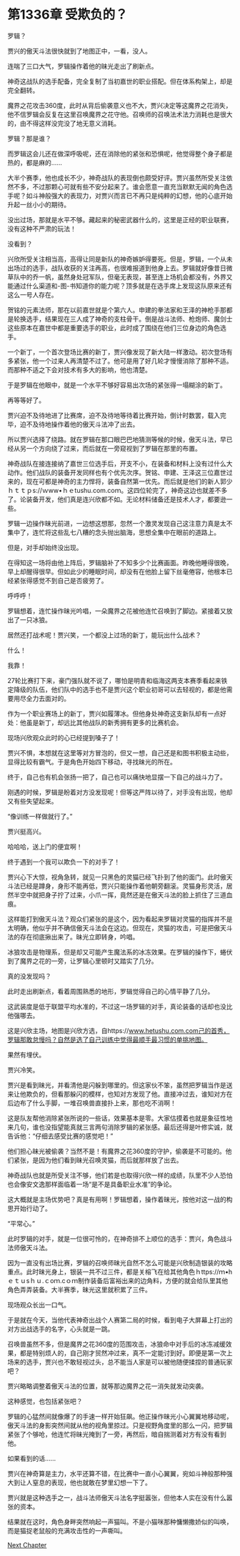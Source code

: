 # 第1336章 受欺负的？

罗辑？

贾兴的傲天斗法很快就到了地图正中，一看，没人。

连喘了三口大气，罗辑操作着他的昧光走出了刷新点。

神奇这战队的选手配备，完全复制了当初嘉世的职业搭配。但在体系构架上，却是完全翻转。

魔界之花攻击360度，此时从背后偷袭意义也不大，贾兴决定等这魔界之花消失，他不信罗辑会反复在这里召唤魔界之花守他。召唤师的召唤法术法力消耗也是很大的，由不得这样没完没了地无意义消耗。

罗辑？那是谁？

而罗辑这会儿还在做深呼吸呢，还在消除他的紧张和恐惧呢，他觉得整个身子都是热的，都是麻的……

大半个赛季，他也成长不少，神奇战队的表现倒也颇受好评。贾兴虽然所受关注依然不多，不过那颗心可就有些不安分起来了。谁会愿意一直充当默默无闻的角色选手呢？如斗神般强大的表现力，对贾兴而言已不再只是纯粹的幻想，他的心底开始升起一丝小小的期待。

没出过场，那就是水平不够。藏起来的秘密武器什么的，这里是正经的职业联赛，没有这种不严肃的玩法！

没看到？

兴欣所受关注相当高，高得让同是新队的神奇嫉妒得要死。但是，罗辑，一个从未出场过的选手，战队收获的关注再高，也很难报道到他身上去。罗辑就好像昔日微草队中的乔一帆，虽然身处冠军队，但毫无表现，甚至连上场机会都没有，外界又能通过什么渠道和-图-书知道你的能力呢？顶多就是在选手席上发现这队原来还有这么一号人存在。

贺铭的元素法师，那在以前嘉世就是个第六人。申建的拳法家和王泽的神枪手那都是轮换选手，结果现在三人成了神奇的支柱骨干。倒是战斗法师、枪炮师、魔剑士这些原本在嘉世中都是重要选手的职业，此时成了围绕在他们三位身边的角色选手。

一个新丁，一个首次登场比赛的新丁，贾兴像发现了新大陆一样激动。初次登场有多紧张，他一个过来人再清楚不过了。他可是用了好几轮才慢慢消除了那种不适。而那种不适之下会对技术有多大的影响，他也清楚。

于是罗辑在他眼中，就是一个水平不够好容易出次场的紧张得一塌糊涂的新丁。

再等等好了。

贾兴迫不及待地进了比赛席，迫不及待地等待着比赛开始，倒计时数罢，载入完毕，迫不及待地操作着他的傲天斗法冲了出去。

所以贾兴选择了绕路。就在罗辑在那口眼巴巴地猜测等候的时候，傲天斗法，早已经从另一个方向绕了过来，而后就在一旁窥视到了罗辑在那里的布置。

神奇战队在接连接纳了嘉世三位选手后，开支不小，在装备和材料上没有过什么大动作。他们战队的装备开发同样也有个优先次序。贺铭、申建、王泽这三位嘉世过来的，现在可都是神奇的主力悍将，装备自然第一优先。而后就是他们的新人郭少ｈｔｔｐs://ｗww•ｈｅtushu.com.coｍ。这四位轮完了，神奇这边也就差不多了。论装备开发，他们真是连兴欣都不如。无论材料储备还是技术人才，都要逊一些。

罗辑一边操作昧光前进，一边想这想那，忽然一个激灵发现自己这注意力真是太不集中了，连忙将这些乱七八糟的念头抛出脑海，思想全集中在眼前的道路上。

但是，对手却始终没出现。

在得知这一场将由他上阵后，罗辑脑补了不知多少个比赛画面。昨晚他睡得很晚，早上却醒得很早。但如此少的睡眠时间，却没有在他脸上留下丝毫倦容，他根本已经紧张得感觉不到自己是否疲劳了。

呼呼呼！

罗辑想着，连忙操作昧光吟唱，一朵魔界之花被他连忙召唤到了脚边。紧接着又放出了一只冰狼。

居然还打战术呢！贾兴笑，一个都没上过场的新丁，能玩出什么战术？

什么！

我靠！

27轮比赛打下来，豪门强队就不说了，哪怕是明青和临海这两支本赛季看起来铁定降级的队伍，他们队中的选手也不是贾兴这个职业初哥可以去轻视的，都是他需要用尽全力去面对的。

作为一个职业赛场上的新丁，贾兴如履薄冰。但他身处神奇这支新队却有一点好处：他虽是新丁，却远比其他战队的新秀拥有更多的比赛机会。

现场兴欣观众此时的心已经提到嗓子了！

贾兴不惧，本想就在这里等对方冒泡的，但又一想，自己还是和图书积极主动些，显得比较有霸气。于是角色开始四下移动，寻找昧光的所在。

终于，自己也有机会张扬一把了，自己也可以痛快地显摆一下自己的战斗力了。

刚遇的时候，罗辑是盼着对方没发现呢！但等这严阵以待了，对手没有出现，他却又有些失望起来。

“像训练一样做就行了。”

贾兴挺高兴。

哈哈哈，送上门的便宜啊！

终于遇到一个我可以欺负一下的对手了！

贾兴心下大惊，视角急转，就见一只黑色的灵猫已经飞扑到了他的面门。此时傲天斗法已经是蹲身，身形不能再低，贾兴只能操作着他朝旁翻滚。灵猫身形灵活，居然半空中就把身子拧了过来，小爪一挥，竟然还是在傲天斗法的脸上抓住了三道血痕。

这样能打到傲天斗法？观众们紧张的是这个，因为看起来罗辑对灵猫的指挥并不是太明确，他似乎并不确信傲天斗法会在这边。但现在，灵猫的攻击，可是把傲天斗法的存在彻底揪出来了。昧光立即转身，吟唱。

冰狼攻击是物理系，但是却又可能产生魔法系的冰冻效果。在罗辑的操作下，蜷伏到了魔界之花的一旁，让罗辑心里顿时又踏实了几分。

真的没发现吗？

此时走出刷新点，看着周围熟悉的地形，罗辑觉得自己的心情平静了几分。

这武装度是低于联盟平均水准的，不过这一场罗辑的对手，真论装备的话却也没比他强哪去。

这是兴欣主场，地图是兴欣方选，自https://www.hetushu.com.com己的首秀，罗辑那敢怠慢吗？自然是选了自己训练中觉得最顺手最习惯的单挑地图。

果然有埋伏。

贾兴冷笑。

贾兴是看到昧光，并看清他是闪躲到哪里的。但这家伙不笨，虽然把罗辑当作是送来让他欺负的，但看那躲闪的模样，也知对方发现了他。直接冲过去，谁知对方在后边布了什么手脚，一堆召唤兽直接扑上来，那也吃不消啊！

这是队友帮他消除紧张所说的一些话，效果基本是零。大家估摸着也就是象征性地来几句，谁也没指望能真就三言两句消除罗辑的紧张感。最后还得是叶修实诚，就告诉他：“仔细去感受比赛的感觉吧！”

他们担心昧光被偷袭？当然不是！有魔界之花360度的守护，偷袭是不可能的。他们紧张，是因为他们看到昧光召唤灵猫，而后就那样放了出去。

神奇战队也就是所受关注不够，他们若是也取得兴欣一样的成绩，队里不少人恐怕也会像安文逸那样面临着一场“是不是具备职业水准”的争论。

这大概就是主场优势吧？真是有用啊！罗辑想着，操作着昧光，按他对这一战的构思开始行动了。

“平常心。”

此时罗辑的对手，就是一位很可怜的，在神奇排不上顺位的选手：贾兴，角色战斗法师傲天斗法。

因为一直没有出场比赛，罗辑的召唤师昧光自然不怎么可能是兴欣制造银装的攻略重点。此时昧光身上，银装一共不过三件，都是关榕飞在给其他角色ｈttps://ｍ•hｅｔｕsｈｕ.ｃoｍ.cｏｍ制作装备后富裕出来的边角料，方便的就会给队里其他角色弄弄装备。大半赛季，昧光这里就积累了三件。

现场观众长出一口气。

于是就在今天，当他代表神奇出战个人赛第二局的时候，看到电子大屏幕上打出的对方出战选手的名字，心头就是一跳。

召唤兽虽然不多，但是魔界之花360度的范围攻击，冰狼命中对手后的冰冻减缓效果，都是特别烦人的，自己刚才贸然冲过来，真不一定能讨到好。即便是第一次上场来的选手，贾兴也不敢轻视过头，总不能当人家是可以被他随便揉捏的普通玩家吧？

贾兴略略调整着傲天斗法的位置，就等那边魔界之花一消失就发动突袭。

这种感觉，也包括紧张吧？

罗辑的心猛然间就像爆了的手速一样开始狂飙。他正操作昧光小心翼翼地移动呢，傲天斗法的身影突然间就从他的视角里掠过。只是视野角度里的那么一闪，把罗辑紧张了个够呛，他连忙将昧光掩到了一旁，再然后，暗自揣测着对方有没有看到他。

如果看到的话……

贾兴在神奇算是主力，水平还算不错，在比赛中一直小心翼翼，宛如斗神般那种强大到让人窒息的表现，他也就敢在梦里幻想一下了。

贾兴就是这种选手之一，战斗法师傲天斗法名字挺嚣张，但他本人实在没有什么嚣张的资本。

结果就在这时，角色身畔突然响起一声猫叫。不是小猫咪那种慵懒撒娇似的叫唤，而是猫捉老鼠般的充满攻击性的一声嘶叫。



[Next Chapter](%E7%AC%AC1337%E7%AB%A0%20%E6%88%91%E4%B9%9F%E8%83%BD%E8%A1%8C.md)